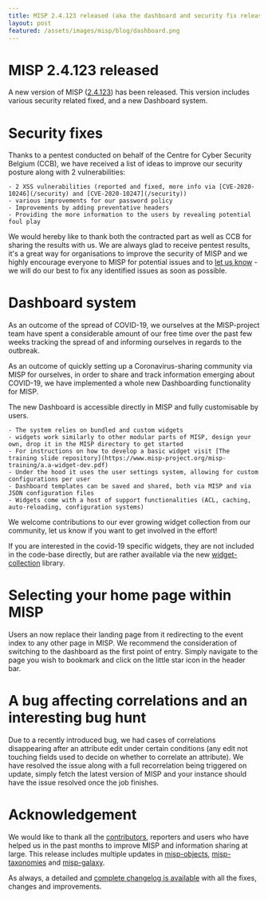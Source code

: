 ```yaml
---
title: MISP 2.4.123 released (aka the dashboard and security fix release)
layout: post
featured: /assets/images/misp/blog/dashboard.png
---
```


# MISP 2.4.123 released

A new version of MISP ([2.4.123](https://github.com/MISP/MISP/tree/v2.4.123)) has been released. This version includes various security related fixed, and a new Dashboard system.

# Security fixes

Thanks to a pentest conducted on behalf of the Centre for Cyber Security Belgium (CCB), we have received a list of ideas to improve our security posture along with 2 vulnerabilities:

    - 2 XSS vulnerabilities (reported and fixed, more info via [CVE-2020-10246](/security) and [CVE-2020-10247](/security))
    - various improvements for our password policy
    - Improvements by adding preventative headers
    - Providing the more information to the users by revealing potential foul play

We would hereby like to thank both the contracted part as well as CCB for sharing the results with us. We are always glad to receive pentest results, it's a great way for organisations to improve the security of MISP and we highly encourage everyone to MISP for potential issues and to [let us know](/security) - we will do our best to fix any identified issues as soon as possible.

# Dashboard system

As an outcome of the spread of COVID-19, we ourselves at the MISP-project team have spent a considerable amount of our free time over the past few weeks tracking the spread of and informing ourselves in regards to the outbreak.

As an outcome of quickly setting up a Coronavirus-sharing community via MISP for ourselves, in order to share and track information emerging about COVID-19, we have implemented a whole new Dashboarding functionality for MISP.

The new Dashboard is accessible directly in MISP and fully customisable by users.

    - The system relies on bundled and custom widgets
    - widgets work similarly to other modular parts of MISP, design your own, drop it in the MISP directory to get started
    - For instructions on how to develop a basic widget visit [The training slide repository](https://www.misp-project.org/misp-training/a.a-widget-dev.pdf)
    - Under the hood it uses the user settings system, allowing for custom configurations per user
    - Dashboard templates can be saved and shared, both via MISP and via JSON configuration files
    - Widgets come with a host of support functionalities (ACL, caching, auto-reloading, configuration systems)

We welcome contributions to our ever growing widget collection from our community, let us know if you want to get involved in the effort!

If you are interested in the covid-19 specific widgets, they are not included in the code-base directly, but are rather available via the new [widget-collection](https://github.com/MISP/widget-collection) library.

# Selecting your home page within MISP

Users an now replace their landing page from it redirecting to the event index to any other page in MISP. We recommend the consideration of switching to the dashboard as the first point of entry. Simply navigate to the page you wish to bookmark and click on the little star icon in the header bar.

# A bug affecting correlations and an interesting bug hunt

Due to a recently introduced bug, we had cases of correlations disappearing after an attribute edit under certain conditions (any edit not touching fields used to decide on whether to correlate an attribute). We have resolved the issue along with a full recorrelation being triggered on update, simply fetch the latest version of MISP and your instance should have the issue resolved once the job finishes.

# Acknowledgement

We would like to thank all the [contributors](https://www.misp-project.org/contributors), reporters and users who have helped us in the past months to improve MISP and information sharing at large. This release includes multiple updates in [misp-objects](https://www.misp-project.org/objects.html), [misp-taxonomies](https://www.misp-project.org/taxonomies.html) and [misp-galaxy](https://www.misp-project.org/galaxy.html).

As always, a detailed and [complete changelog is available](https://www.misp-project.org/Changelog.txt) with all the fixes, changes and improvements.


